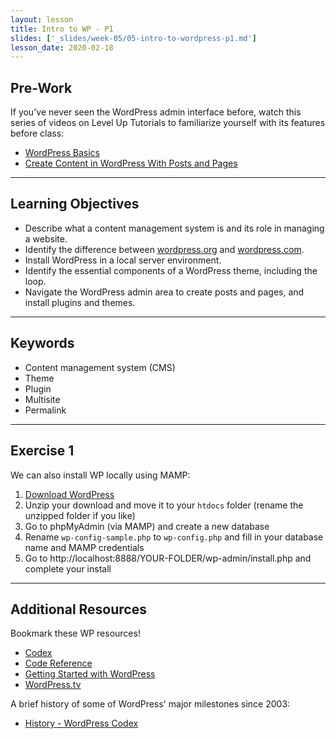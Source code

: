 ```yaml
---
layout: lesson
title: Intro to WP - P1
slides: ['_slides/week-05/05-intro-to-wordpress-p1.md']
lesson_date: 2020-02-18
---
```


## Pre-Work

If you've never seen the WordPress admin interface before, watch this series of videos on Level Up Tutorials to familiarize yourself with its features before class:

- [WordPress Basics](https://leveluptutorials.com/tutorials/wordpress-basics/series-introduction)
- [Create Content in WordPress With Posts and Pages
  ](https://code.tutsplus.com/courses/create-content-in-wordpress-with-posts-and-pages)

---

## Learning Objectives

- Describe what a content management system is and its role in managing a website.
- Identify the difference between [wordpress.org](https://wordpress.org/) and [wordpress.com](https://wordpress.com/).
- Install WordPress in a local server environment.
- Identify the essential components of a WordPress theme, including the loop.
- Navigate the WordPress admin area to create posts and pages, and install plugins and themes.

---

## Keywords

- Content management system (CMS)
- Theme
- Plugin
- Multisite
- Permalink

---

## Exercise 1

We can also install WP locally using MAMP:

1.  [Download WordPress](https://wordpress.org/download/)
2.  Unzip your download and move it to your `htdocs` folder (rename the unzipped folder if you like)
3.  Go to phpMyAdmin (via MAMP) and create a new database
4.  Rename `wp-config-sample.php` to `wp-config.php` and fill in your database name and MAMP credentials
5.  Go to http://localhost:8888/YOUR-FOLDER/wp-admin/install.php and complete your install

---

## Additional Resources

Bookmark these WP resources!

- [Codex](https://codex.wordpress.org/)
- [Code Reference](https://developer.wordpress.org/reference/)
- [Getting Started with WordPress](https://codex.wordpress.org/Getting_Started_with_WordPress)
- [WordPress.tv](http://wordpress.tv/)

A brief history of some of WordPress' major milestones since 2003:

- [History - WordPress Codex](https://codex.wordpress.org/History)
